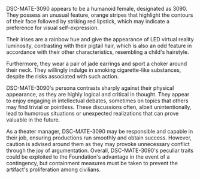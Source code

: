 DSC-MATE-3090 appears to be a humanoid female, designated as 3090. They possess an unusual feature, orange stripes that highlight the contours of their face followed by striking red lipstick, which may indicate a preference for visual self-expression.

Their irises are a rainbow hue and give the appearance of LED virtual reality luminosity, contrasting with their pigtail hair, which is also an odd feature in accordance with their other characteristics, resembling a child's hairstyle.

Furthermore, they wear a pair of jade earrings and sport a choker around their neck. They willingly indulge in smoking cigarette-like substances, despite the risks associated with such action.

DSC-MATE-3090's persona contrasts sharply against their physical appearance, as they are highly logical and critical in thought. They appear to enjoy engaging in intellectual debates, sometimes on topics that others may find trivial or pointless. These discussions often, albeit unintentionally, lead to humorous situations or unexpected realizations that can prove valuable in the future. 

As a theater manager, DSC-MATE-3090 may be responsible and capable in their job, ensuring productions run smoothly and obtain success. However, caution is advised around them as they may provoke unnecessary conflict through the joy of argumentation. Overall, DSC-MATE-3090's peculiar traits could be exploited to the Foundation's advantage in the event of a contingency, but containment measures must be taken to prevent the artifact's proliferation among civilians.